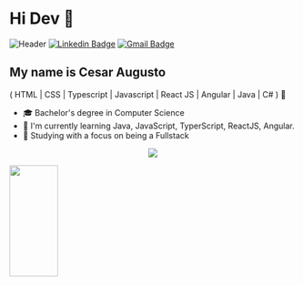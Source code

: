 <h1>Hi Dev 👋</h1>

![Header](./your-header-image-name.png)
[![Linkedin Badge](https://img.shields.io/badge/-LinkedIn-6633cc?style=flat-square&logo=Linkedin&logoColor=white&link=https://www.linkedin.com/in/cesaraugusto875/)](https://www.linkedin.com/in/cesaraugusto875/)
[![Gmail Badge](https://img.shields.io/badge/-augustocesar875@gmail.com-6633cc?style=flat-square&logo=Gmail&logoColor=white&link=mailto:augustocesar875@gmail.com)](mailto:augustocesar875@gmail.com)

## My name is Cesar Augusto
( HTML | CSS | Typescript | Javascript | React JS | Angular | Java | C# ) 🚀
- 🎓 Bachelor's degree in Computer Science
- 🌱 I'm currently learning Java, JavaScript, TyperScript, ReactJS, Angular.
- 💬 Studying with a focus on being a Fullstack

<p align="center">
  <img src="https://readme-typing-svg.herokuapp.com/?color=b2f2f7&size=35&center=true&vCenter=true&width=1000&lines=Welcome+to+my+repository:%29"/>
</p>
<div align="left">
  
  <img width="41%" height="195px" src="https://github-readme-stats.vercel.app/api/top-langs/?username=Cesar19Augusto&layout=compact&hide_border=true&title_color=8f00ff&text_color=ffffff&bg_color=0d1117" />
  
 </div>

